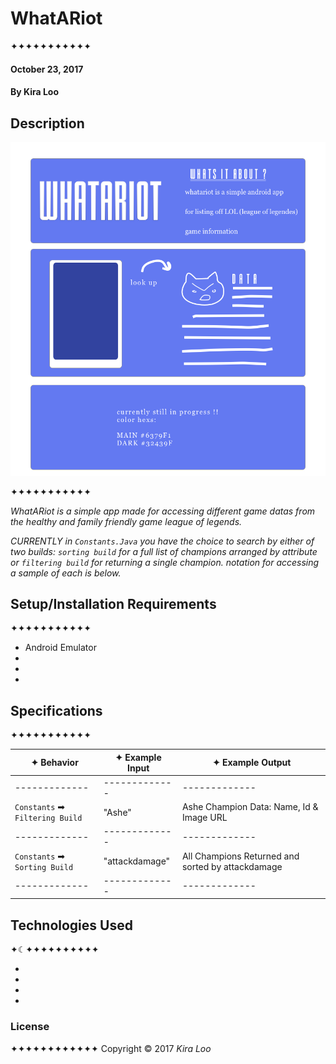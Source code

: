# WhatARiot
✦✦✦✦✦✦✦✦✦✦✦

#### October 23, 2017
#### By Kira Loo

## Description


![Alt text](img/blueboard.png)

✦✦✦✦✦✦✦✦✦✦✦

_WhatARiot is a simple app made for accessing different game datas from the healthy and family friendly game league of legends._

_CURRENTLY in `Constants.Java` you have the choice to search by either of two builds: `sorting build` for a full list of champions arranged by attribute or `filtering build` for returning a single champion. notation for accessing a sample of each is below._


## Setup/Installation Requirements
✦✦✦✦✦✦✦✦✦✦✦

* Android Emulator
*
*
*

## Specifications
✦✦✦✦✦✦✦✦✦✦✦

| ✦ Behavior      | ✦ Example Input      | ✦ Example Output       |
| ------------- | ------------- | ------------- |
| ------------- | ------------- | ------------- |
| `Constants` ➡ `Filtering Build` | "Ashe" | Ashe Champion Data: Name, Id & Image URL|
| ------------- | ------------- | ------------- |
| `Constants` ➡ `Sorting Build` | "attackdamage" | All Champions Returned and sorted by attackdamage |
| ------------- | ------------- | ------------- |

## Technologies Used
✦☾✦✦✦✦✦✦✦✦✦✦

*
*
*
*

### License
✦✦✦✦✦✦✦✦✦✦✦✦
Copyright &copy; 2017 _Kira Loo_
